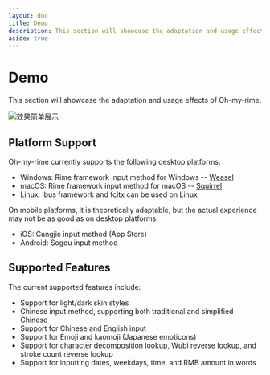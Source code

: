 ```yaml
---
layout: doc
title: Demo
description: This section will showcase the adaptation and usage effects of Oh-my-rime.
aside: true
---
```

# Demo
This section will showcase the adaptation and usage effects of Oh-my-rime.

![效果简单展示](/image/demo/guide.webp)

## Platform Support
Oh-my-rime currently supports the following desktop platforms:
- Windows: Rime framework input method for Windows -- [Weasel](https://github.com/rime/weasel)
- macOS: Rime framework input method for macOS -- [Squirrel](https://github.com/rime/squirrel)
- Linux: ibus framework and fcitx can be used on Linux

On mobile platforms, it is theoretically adaptable, but the actual experience may not be as good as on desktop platforms:
- iOS: Cangjie input method (App Store)
- Android: Sogou input method

## Supported Features
The current supported features include:
- Support for light/dark skin styles
- Chinese input method, supporting both traditional and simplified Chinese
- Support for Chinese and English input
- Support for Emoji and kaomoji (Japanese emoticons)
- Support for character decomposition lookup, Wubi reverse lookup, and stroke count reverse lookup
- Support for inputting dates, weekdays, time, and RMB amount in words
